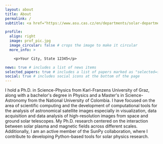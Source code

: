 ```yaml
---
layout: about
title: About
permalink: /
subtitle: <a href="https://www.asu.cas.cz/en/departments/solar-department">Astronomical Institute of the Czech Academy of Science (Solar Department)</a>. Fri&#269ova 298, 251 65, Ond&#345ejov, Czech Republic.

profile:
  align: right
  image: prof_pic.jpg
  image_circular: false # crops the image to make it circular
  more_info: >

    <p>Your City, State 12345</p>

news: true # includes a list of news items
selected_papers: true # includes a list of papers marked as "selected={true}"
social: true # includes social icons at the bottom of the page
---
```


I hold a Ph.D. in Science-Physics from Karl-Franzens University of Graz, along with a bachelor's degree in Physics and a Master's in Science-Astronomy from the National University of Colombia. I have focused on the area of scientific computing and the development of computational tools for the analysis of astronomical satellite images especially in visualization, data acquisition and data analysis of high-resolution images from space and ground solar telescopes. My Ph.D. research centered on the interaction between solar plasma and magnetic fields across different scales. Additionally, I am an active member of the SunPy collaboration, where I contribute to developing Python-based tools for solar physics research.
